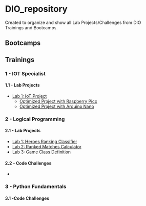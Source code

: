 # DIO_repository

Created to organize and show all Lab Projects/Challenges from DIO Trainings and Bootcamps.
## Bootcamps
## Trainings
### 1 - IOT Specialist
#### 1.1 - Lab Projects

- [Lab 1: IoT Project](https://github.com/ronaldo-camilo/DIO_repository/tree/main/Training/IOT%20Specialist/LabProjects)
	- [Optimized Project with Raspberry Pico]()
	- [Optimized Project with Arduino Nano]()

### 2 - Logical Programming
#### 2.1 - Lab Projects
- [Lab 1: Heroes Ranking Classifier]()
- [Lab 2: Ranked Matches Calculator]()
- [Lab 3: Game Class Definition]()

#### 2.2 - Code Challenges
- []()

### 3 - Python Fundamentals
#### 3.1 -Code Challenges

